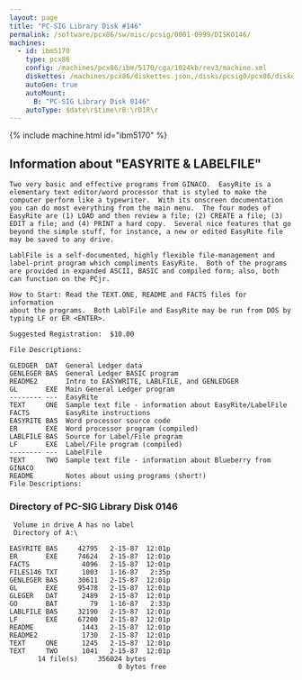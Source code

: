 ```yaml
---
layout: page
title: "PC-SIG Library Disk #146"
permalink: /software/pcx86/sw/misc/pcsig/0001-0999/DISK0146/
machines:
  - id: ibm5170
    type: pcx86
    config: /machines/pcx86/ibm/5170/cga/1024kb/rev3/machine.xml
    diskettes: /machines/pcx86/diskettes.json,/disks/pcsig0/pcx86/diskettes.json
    autoGen: true
    autoMount:
      B: "PC-SIG Library Disk 0146"
    autoType: $date\r$time\rB:\rDIR\r
---
```


{% include machine.html id="ibm5170" %}

## Information about "EASYRITE & LABELFILE"

    Two very basic and effective programs from GINACO.  EasyRite is a
    elementary text editor/word processor that is styled to make the
    computer perform like a typewriter.  With its onscreen documentation
    you can do most everything from the main menu.  The four modes of
    EasyRite are (1) LOAD and then review a file; (2) CREATE a file; (3)
    EDIT a file; and (4) PRINT a hard copy.  Several nice features that go
    beyond the simple stuff, for instance, a new or edited EasyRite file
    may be saved to any drive.
    
    LablFile is a self-documented, highly flexible file-management and
    label-print program which compliments EasyRite.  Both of the programs
    are provided in expanded ASCII, BASIC and compiled form; also, both
    can function on the PCjr.
    
    How to Start: Read the TEXT.ONE, README and FACTS files for information
    about the programs.  Both LablFile and EasyRite may be run from DOS by
    typing LF or ER <ENTER>.
    
    Suggested Registration:  $10.00
    
    File Descriptions:
    
    GLEDGER  DAT  General Ledger data
    GENLEGER BAS  General Ledger BASIC program
    README2       Intro to EASYWRITE, LABLFILE, and GENLEDGER
    GL       EXE  Main General Ledger program
    -------- ---  EasyRite
    TEXT     ONE  Sample text file - information about EasyRite/LabelFile
    FACTS         EasyRite instructions
    EASYRITE BAS  Word processor source code
    ER       EXE  Word processor program (compiled)
    LABLFILE BAS  Source for Label/File program
    LF       EXE  Label/File program (compiled)
    -------- ---  LabelFile
    TEXT     TWO  Sample text file - information about Blueberry from GINACO
    README        Notes about using programs (short!)
    File Descriptions:

### Directory of PC-SIG Library Disk 0146

     Volume in drive A has no label
     Directory of A:\

    EASYRITE BAS     42795   2-15-87  12:01p
    ER       EXE     74624   2-15-87  12:01p
    FACTS             4096   2-15-87  12:01p
    FILES146 TXT      1003   1-16-87   2:35p
    GENLEGER BAS     30611   2-15-87  12:01p
    GL       EXE     95478   2-15-87  12:01p
    GLEGER   DAT      2489   2-15-87  12:01p
    GO       BAT        79   1-16-87   2:33p
    LABLFILE BAS     32190   2-15-87  12:01p
    LF       EXE     67200   2-15-87  12:01p
    README            1443   2-15-87  12:01p
    README2           1730   2-15-87  12:01p
    TEXT     ONE      1245   2-15-87  12:01p
    TEXT     TWO      1041   2-15-87  12:01p
           14 file(s)     356024 bytes
                               0 bytes free
